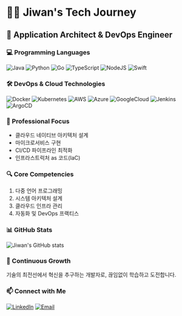 # 👨‍💻 Jiwan's Tech Journey

## 🚀 Application Architect & DevOps Engineer

### 💻 Programming Languages
![Java](https://img.shields.io/badge/Java-ED8B00?style=flat-square&logo=java&logoColor=white)
![Python](https://img.shields.io/badge/Python-3776AB?style=flat-square&logo=python&logoColor=white)
![Go](https://img.shields.io/badge/Go-00ADD8?style=flat-square&logo=go&logoColor=white)
![TypeScript](https://img.shields.io/badge/TypeScript-007ACC?style=flat-square&logo=typescript&logoColor=white)
![NodeJS](https://img.shields.io/badge/Node.js-43853D?style=flat-square&logo=node.js&logoColor=white)
![Swift](https://img.shields.io/badge/Swift-F05138?style=flat-square&logo=Swift&logoColor=white")
### 🛠️ DevOps & Cloud Technologies
![Docker](https://img.shields.io/badge/Docker-2496ED?style=flat-square&logo=docker&logoColor=white)
![Kubernetes](https://img.shields.io/badge/Kubernetes-326CE5?style=flat-square&logo=kubernetes&logoColor=white)
![AWS](https://img.shields.io/badge/AWS-232F3E?style=flat-square&logo=amazon-aws&logoColor=white)
![Azure](https://img.shields.io/badge/Azure-0089D6?style=flat-square&logo=microsoft-azure&logoColor=white)
![GoogleCloud](https://img.shields.io/badge/Google%20Cloud-4285F4?&style=plastic&logo=Google%20Cloud&logoColor=white)
![Jenkins](https://img.shields.io/badge/Jenkins-D24939?style=flat-square&logo=jenkins&logoColor=white)
![ArgoCD](https://img.shields.io/badge/ArgoCD-EF7B4D?style=flat-square&logo=argo&logoColor=white)

### 🌟 Professional Focus
- 클라우드 네이티브 아키텍처 설계
- 마이크로서비스 구현
- CI/CD 파이프라인 최적화
- 인프라스트럭처 as 코드(IaC)

### 🔍 Core Competencies
1. 다중 언어 프로그래밍
2. 시스템 아키텍처 설계
3. 클라우드 인프라 관리
4. 자동화 및 DevOps 프랙티스

### 📊 GitHub Stats
![Jiwan's GitHub stats](https://github-readme-stats.vercel.app/api?username=jiwan8985&show_icons=true&theme=radical)

### 🌱 Continuous Growth
기술의 최전선에서 혁신을 추구하는 개발자로, 끊임없이 학습하고 도전합니다.

### 📫 Connect with Me
[![LinkedIn](https://img.shields.io/badge/LinkedIn-0077B5?style=flat-square&logo=linkedin&logoColor=white)](your-linkedin-url)
[![Email](https://img.shields.io/badge/Email-D14836?style=flat-square&logo=gmail&logoColor=white)](mailto:your-email@example.com)
